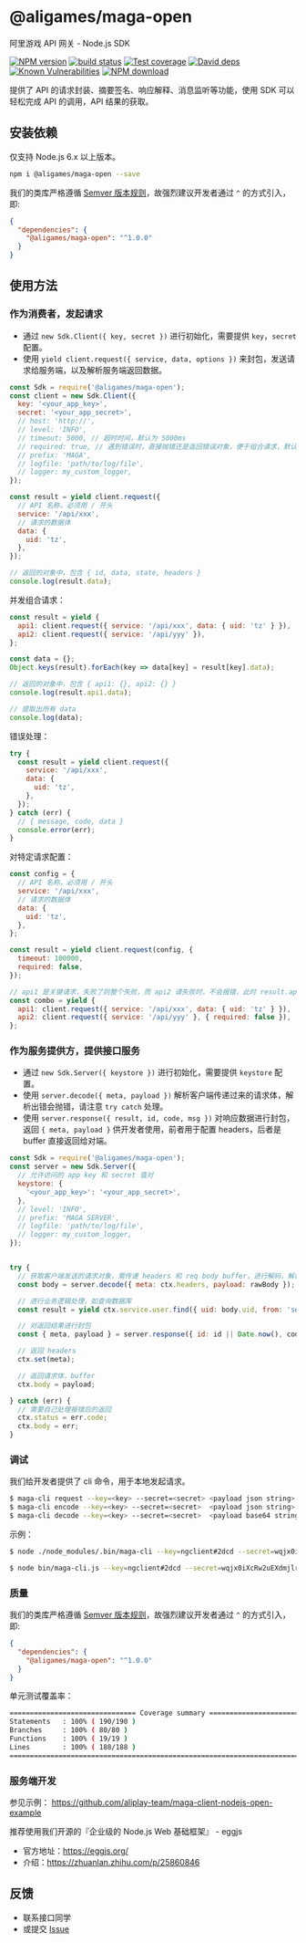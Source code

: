 # @aligames/maga-open

阿里游戏 API 网关 - Node.js SDK

[![NPM version][npm-image]][npm-url]
[![build status][travis-image]][travis-url]
[![Test coverage][codecov-image]][codecov-url]
[![David deps][david-image]][david-url]
[![Known Vulnerabilities][snyk-image]][snyk-url]
[![NPM download][download-image]][download-url]

[npm-image]: https://img.shields.io/npm/v/@aligames/maga-open.svg?style=flat-square
[npm-url]: https://npmjs.org/package/@aligames/maga-open
[travis-image]: https://img.shields.io/travis/aliplay-team/maga-client-nodejs-open.svg?style=flat-square
[travis-url]: https://travis-ci.org/aliplay-team/maga-client-nodejs-open
[codecov-image]: https://codecov.io/gh/aliplay-team/maga-client-nodejs-open/branch/master/graph/badge.svg
[codecov-url]: https://codecov.io/gh/aliplay-team/maga-client-nodejs-open
[david-image]: https://img.shields.io/david/aliplay-team/maga-client-nodejs-open.svg?style=flat-square
[david-url]: https://david-dm.org/aliplay-team/maga-client-nodejs-open
[snyk-image]: https://snyk.io/test/npm/@aligames/maga-open/badge.svg?style=flat-square
[snyk-url]: https://snyk.io/test/npm/@aligames/maga-open
[download-image]: https://img.shields.io/npm/dm/@aligames/maga-open.svg?style=flat-square
[download-url]: https://npmjs.org/package/@aligames/maga-open

提供了 API 的请求封装、摘要签名、响应解释、消息监听等功能，使用 SDK 可以轻松完成 API 的调用，API 结果的获取。

## 安装依赖

仅支持 Node.js 6.x 以上版本。

```bash
npm i @aligames/maga-open --save
```

我们的类库严格遵循 [Semver 版本规则](http://semver.org/lang/zh-CN/)，故强烈建议开发者通过 `^` 的方式引入，即:

```json
{
  "dependencies": {
    "@aligames/maga-open": "^1.0.0"
  }
}
```

## 使用方法

### 作为消费者，发起请求

- 通过 `new Sdk.Client({ key, secret })` 进行初始化，需要提供 `key`，`secret` 配置。
- 使用 `yield client.request({ service, data, options })` 来封包，发送请求给服务端，以及解析服务端返回数据。

```js
const Sdk = require('@aligames/maga-open');
const client = new Sdk.Client({
  key: '<your_app_key>',
  secret: '<your_app_secret>',
  // host: 'http://',
  // level: 'INFO',
  // timeout: 5000, // 超时时间，默认为 5000ms
  // required: true, // 遇到错误时，直接抛错还是返回错误对象，便于组合请求，默认为 true - 抛错
  // prefix: 'MAGA',
  // logfile: 'path/to/log/file',
  // logger: my_custom_logger,
});

const result = yield client.request({
  // API 名称，必须用 / 开头
  service: '/api/xxx',
  // 请求的数据体
  data: {
    uid: 'tz',
  },
});

// 返回的对象中，包含 { id, data, state, headers }
console.log(result.data);
```

并发组合请求：

```js
const result = yield {
  api1: client.request({ service: '/api/xxx', data: { uid: 'tz' } }),
  api2: client.request({ service: '/api/yyy' }),
};

const data = {};
Object.keys(result).forEach(key => data[key] = result[key].data);

// 返回的对象中，包含 { api1: {}, api2: {} }
console.log(result.api1.data);

// 提取出所有 data
console.log(data);
```

错误处理：

```js
try {
  const result = yield client.request({
    service: '/api/xxx',
    data: {
      uid: 'tz',
    },
  });
} catch (err) {
  // { message, code, data }
  console.error(err);
}
```

对特定请求配置：

```js
const config = {
  // API 名称，必须用 / 开头
  service: '/api/xxx',
  // 请求的数据体
  data: {
    uid: 'tz',
  },
};

const result = yield client.request(config, {
  timeout: 100000,
  required: false,
});

// api1 是关键请求，失败了则整个失败，而 api2 请失败时，不会报错，此时 result.api2 是 error 对象
const combo = yield {
  api1: client.request({ service: '/api/xxx', data: { uid: 'tz' } }),
  api2: client.request({ service: '/api/yyy' }, { required: false }),
};
```

### 作为服务提供方，提供接口服务

- 通过 `new Sdk.Server({ keystore })` 进行初始化，需要提供 `keystore` 配置。
- 使用 `server.decode({ meta, payload })` 解析客户端传递过来的请求体，解析出错会抛错，请注意 `try catch` 处理。
- 使用 `server.response({ result, id, code, msg })` 对响应数据进行封包，返回 `{ meta, payload }` 供开发者使用，前者用于配置 headers，后者是 buffer 直接返回给对端。

```js
const Sdk = require('@aligames/maga-open');
const server = new Sdk.Server({
  // 允许访问的 app key 和 secret 值对
  keystore: {
    '<your_app_key>': '<your_app_secret>',
  },
  // level: 'INFO',
  // prefix: 'MAGA SERVER',
  // logfile: 'path/to/log/file',
  // logger: my_custom_logger,
});


try {
  // 获取客户端发送的请求对象，需传递 headers 和 req body buffer，进行解码，解析出错会抛错，请注意 `try catch` 处理。
  const body = server.decode({ meta: ctx.headers, payload: rawBody });

  // 进行业务逻辑处理，如查询数据库
  const result = yield ctx.service.user.find({ uid: body.uid, from: 'server' });

  // 对返回结果进行封包
  const { meta, payload } = server.response({ id: id || Date.now(), code, msg, result });

  // 返回 headers
  ctx.set(meta);

  // 返回请求体，buffer
  ctx.body = payload;

} catch (err) {
  // 需要自己处理报错后的返回
  ctx.status = err.code;
  ctx.body = err;
}
```

### 调试

我们给开发者提供了 cli 命令，用于本地发起请求。

```bash
$ maga-cli request --key=<key> --secret=<secret> <payload json string>
$ maga-cli encode --key=<key> --secret=<secret>  <payload json string>
$ maga-cli decode --key=<key> --secret=<secret>  <payload base64 string>
```

示例：

```bash
$ node ./node_modules/.bin/maga-cli --key=ngclient#2dcd --secret=wqjx0iXcRw2uEXdmjlruzw003 --host="http://localhost:7001" request '{"service":"/api/csbiz.account.findUserById?ver=1.0.0","data":{"uid":"tz"}}'

$ node bin/maga-cli.js --key=ngclient#2dcd --secret=wqjx0iXcRw2uEXdmjlruzw003 --host="http://100.84.254.233:7001" decode 'Rn+Cek0ATDXYJvkDxgiJ20+wRP4XdvFKcp4XXePyj+R83W9H+yct6LEIzrlP9cw6tohaF1a1AhcXnayIv+TfY18Kr7uJ8v9mdDBx1Efc3BUtDS3LJzW3BBhXBYeQ5C0B'
```

### 质量

我们的类库严格遵循 [Semver 版本规则](http://semver.org/lang/zh-CN/)，故强烈建议开发者通过 `^` 的方式引入，即:

```json
{
  "dependencies": {
    "@aligames/maga-open": "^1.0.0"
  }
}
```

单元测试覆盖率：

```bash
=============================== Coverage summary ===============================
Statements   : 100% ( 190/190 )
Branches     : 100% ( 80/80 )
Functions    : 100% ( 19/19 )
Lines        : 100% ( 188/188 )
================================================================================
```

### 服务端开发

参见示例： https://github.com/aliplay-team/maga-client-nodejs-open-example

推荐使用我们开源的『企业级的 Node.js Web 基础框架』 - eggjs
- 官方地址：https://eggjs.org/
- 介绍：https://zhuanlan.zhihu.com/p/25860846

## 反馈

- 联系接口同学
- 或提交 [Issue](https://github.com/aliplay-team/maga-client-nodejs-open/issues)
